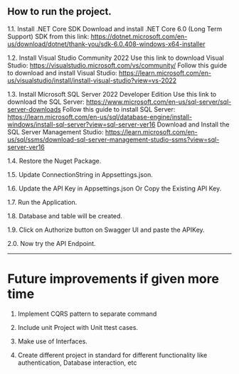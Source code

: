 How to run the project.
--------------------------
1.1. Install .NET Core SDK
Download and install .NET Core 6.0 (Long Term Support) SDK from this link: https://dotnet.microsoft.com/en-us/download/dotnet/thank-you/sdk-6.0.408-windows-x64-installer

1.2. Install Visual Studio Community 2022
Use this link to download Visual Studio: https://visualstudio.microsoft.com/vs/community/
Follow this guide to download and install Visual Studio: https://learn.microsoft.com/en-us/visualstudio/install/install-visual-studio?view=vs-2022

1.3. Install Microsoft SQL Server 2022 Developer Edition
Use this link to download the SQL Server: https://www.microsoft.com/en-us/sql-server/sql-server-downloads
Follow this guide to install SQL Server: https://learn.microsoft.com/en-us/sql/database-engine/install-windows/install-sql-server?view=sql-server-ver16
Download and Install the SQL Server Management Studio: https://learn.microsoft.com/en-us/sql/ssms/download-sql-server-management-studio-ssms?view=sql-server-ver16

1.4. Restore the Nuget Package.

1.5. Update ConnectionString in Appsettings.json.

1.6. Update the API Key in Appsettings.json Or Copy the Existing API Key.

1.7. Run the Application.

1.8. Database and table will be created.

1.9. Click on Authorize button on Swagger UI and paste the APIKey.

2.0. Now try the API Endpoint.

-----------------------------------------------------------------------------------------------------
Future improvements if given more time
==========================================================
1.  Implement CQRS pattern to separate command 

2.  Include unit Project with Unit ttest cases.
	
3.  Make use of Interfaces.

4.  Create different project in standard for different functionality like authentication, Database interaction, etc

